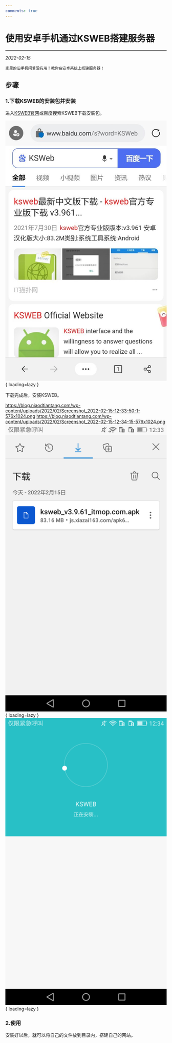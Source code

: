 ```yaml
---
comments: true
---
```


# 使用安卓手机通过KSWEB搭建服务器

***

<em>2022-02-15</em>

`
家里的旧手机闲着没有用？教你在安卓系统上搭建服务器！
`

## 步骤
### 1.下载KSWEB的安装包并安装
进入[KSWEB官网](http://www.kslabs.ru/)或百度搜索KSWEB下载安装包。

![下载KSWEB](./img/image-18.jpg){ loading=lazy }

下载完成后，安装KSWEB。

https://blog.niaodtiantang.com/wp-content/uploads/2022/02/Screenshot_2022-02-15-12-33-50-1-576x1024.png
https://blog.niaodtiantang.com/wp-content/uploads/2022/02/Screenshot_2022-02-15-12-34-15-576x1024.png
![查看](./img/image-19.png){ loading=lazy }
![安装](./img/image-20.png){ loading=lazy }

### 2.使用
安装好以后，就可以将自己的文件放到目录内，搭建自己的网站。
